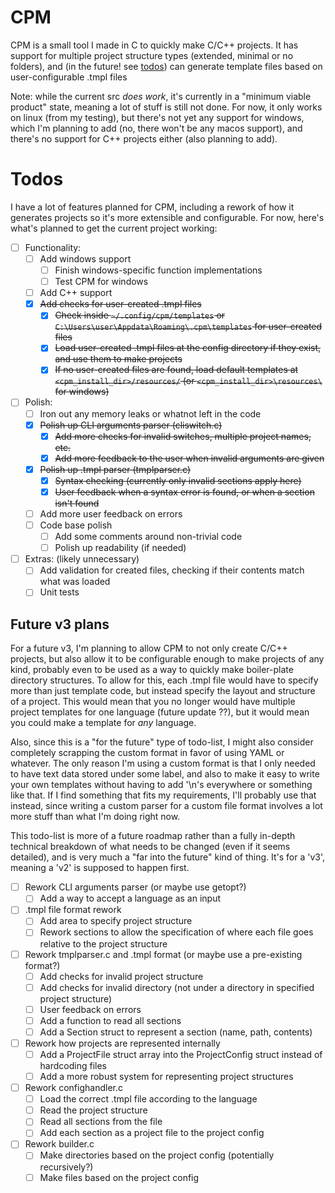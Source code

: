 # CPM
CPM is a small tool I made in C to quickly make C/C++ projects. It has support for multiple project
structure types (extended, minimal or no folders), and (in the future! see [todos](https://github.com/TimeCubed/cpm/blob/main/README.md#Todos)) can generate
template files based on user-configurable .tmpl files

Note: while the current src *does work*, it's currently in a "minimum viable product" state, meaning
a lot of stuff is still not done. For now, it only works on linux (from my testing), but there's not
yet any support for windows, which I'm planning to add (no, there won't be any macos support), and
there's no support for C++ projects either (also planning to add).

# Todos

I have a lot of features planned for CPM, including a rework of how it generates projects so it's
more extensible and configurable. For now, here's what's planned to get the current project working:

- [ ] Functionality:
    - [ ] Add windows support
        - [ ] Finish windows-specific function implementations
        - [ ] Test CPM for windows
    - [ ] Add C++ support
    - [x] ~~Add checks for user-created .tmpl files~~
        - [x] ~~Check inside `~/.config/cpm/templates` or `C:\Users\user\Appdata\Roaming\.cpm\templates` for user-created files~~
        - [x] ~~Load user-created .tmpl files at the config directory if they exist, and use them to make projects~~
        - [x] ~~If no user-created files are found, load default templates at `<cpm_install_dir>/resources/` (or `<cpm_install_dir>\resources\` for windows)~~
- [ ] Polish:
    - [ ] Iron out any memory leaks or whatnot left in the code
    - [x] ~~Polish up CLI arguments parser (cliswitch.c)~~
        - [x] ~~Add more checks for invalid switches, multiple project names, etc.~~
        - [x] ~~Add more feedback to the user when invalid arguments are given~~
    - [x] ~~Polish up .tmpl parser (tmplparser.c)~~
        - [x] ~~Syntax checking (currently only invalid sections apply here)~~
        - [x] ~~User feedback when a syntax error is found, or when a section isn't found~~
    - [ ] Add more user feedback on errors
    - [ ] Code base polish
        - [ ] Add some comments around non-trivial code
        - [ ] Polish up readability (if needed)
- [ ] Extras: (likely unnecessary)
    - [ ] Add validation for created files, checking if their contents match what was loaded
    - [ ] Unit tests

## Future v3 plans

For a future v3, I'm planning to allow CPM to not only create C/C++ projects, but also allow it to
be configurable enough to make projects of any kind, probably even to be used as a way to quickly
make boiler-plate directory structures. To allow for this, each .tmpl file would have to specify
more than just template code, but instead specify the layout and structure of a project. This would
mean that you no longer would have multiple project templates for one language (future update ??),
but it would mean you could make a template for *any* language.

Also, since this is a "for the future" type of todo-list, I might also consider completely scrapping
the custom format in favor of using YAML or whatever. The only reason I'm using a custom format is
that I only needed to have text data stored under some label, and also to make it easy to write your
own templates without having to add '\n's everywhere or something like that. If I find something
that fits my requirements, I'll probably use that instead, since writing a custom parser for a
custom file format involves a lot more stuff than what I'm doing right now.

This todo-list is more of a future roadmap rather than a fully in-depth technical breakdown of what
needs to be changed (even if it seems detailed), and is very much a "far into the future" kind of
thing. It's for a 'v3', meaning a 'v2' is supposed to happen first.

- [ ] Rework CLI arguments parser (or maybe use getopt?)
    - [ ] Add a way to accept a language as an input
- [ ] .tmpl file format rework
    - [ ] Add area to specify project structure
    - [ ] Rework sections to allow the specification of where each file goes relative to the project structure
- [ ] Rework tmplparser.c and .tmpl format (or maybe use a pre-existing format?)
    - [ ] Add checks for invalid project structure
    - [ ] Add checks for invalid directory (not under a directory in specified project structure)
    - [ ] User feedback on errors
    - [ ] Add a function to read all sections
    - [ ] Add a Section struct to represent a section (name, path, contents)
- [ ] Rework how projects are represented internally
    - [ ] Add a ProjectFile struct array into the ProjectConfig struct instead of hardcoding files
    - [ ] Add a more robust system for representing project structures
- [ ] Rework confighandler.c
    - [ ] Load the correct .tmpl file according to the language
    - [ ] Read the project structure
    - [ ] Read all sections from the file
    - [ ] Add each section as a project file to the project config
- [ ] Rework builder.c
    - [ ] Make directories based on the project config (potentially recursively?)
    - [ ] Make files based on the project config
